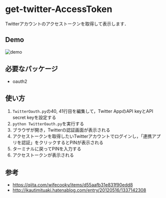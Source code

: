 # get-twitter-AccessToken
Twitterアカウントのアクセストークンを取得して表示します．

## Demo
![demo](https://github.com/s-col/get-twitter-AccessToken/blob/media/demo.gif)

## 必要なパッケージ
* oauth2

## 使い方
1. `TwitterOauth.py`の40, 41行目を編集して，Twitter AppのAPI keyとAPI secret keyを設定する
2. `python TwitterOauth.py`を実行する
3. ブラウザが開き，Twitterの認証画面が表示される
4. アクセストークンを取得したいTwitterアカウントでログインし，「連携アプリを認証」をクリックするとPINが表示される
5. ターミナルに戻ってPINを入力する
6. アクセストークンが表示される

## 参考
* https://qiita.com/wifecooky/items/d55aafb31e831f90edd8
* http://ikautimituaki.hatenablog.com/entry/20120516/1337142308
